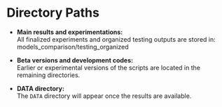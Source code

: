 # Directory Paths

- **Main results and experimentations:**  
  All finalized experiments and organized testing outputs are stored in:  models_comparison/testing_organized


- **Beta versions and development codes:**  
Earlier or experimental versions of the scripts are located in the remaining directories.

- **DATA directory:**  
The `DATA` directory will appear once the results are available.
                
